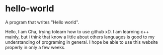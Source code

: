 # hello-world
A program that writes "Hello world".

Hello, I am Cha, trying tolearn how to use github xD.
I am learning c++ mainly, but i think that know a little about
others languages is good to my understanding of programing in general.
I hope be able to use this website properly in only a few weeks.
